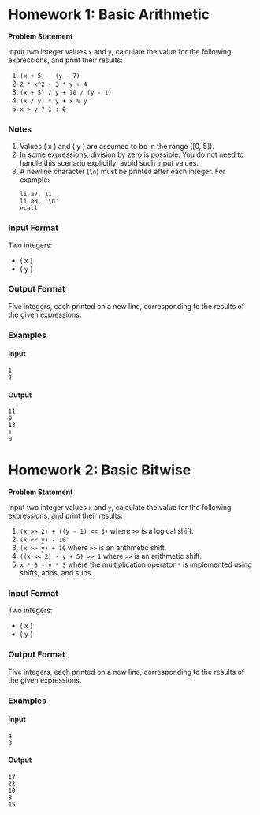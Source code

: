 # Homework 1: Basic Arithmetic

**Problem Statement**

Input two integer values `x` and `y`, calculate the value for the following expressions, and print their results:

1. `(x + 5) - (y - 7)`
2. `2 * x^2 - 3 * y + 4`
3. `(x + 5) / y + 10 / (y - 1)`
4. `(x / y) * y + x % y`
5. `x > y ? 1 : 0`

### **Notes**

1. Values \( x \) and \( y \) are assumed to be in the range \([0, 5]\).
2. In some expressions, division by zero is possible. You do not need to handle this scenario explicitly; avoid such input values.
3. A newline character (`\n`) must be printed after each integer. For example:
   ```assembly
   li a7, 11
   li a0, '\n'
   ecall
   ```
   
### **Input Format**

Two integers:
- \( x \) 
- \( y \)

### **Output Format**

Five integers, each printed on a new line, corresponding to the results of the given expressions.

### **Examples**

#### **Input**
```
1
2
```

#### **Output**
```
11
0
13
1
0
```

# Homework 2: Basic Bitwise

**Problem Statement**

Input two integer values `x` and `y`, calculate the value for the following expressions, and print their results:

1. `(x >> 2) + ((y - 1) << 3)` where `>>` is a logical shift.
2. `(x << y) - 10`
3. `(x >> y) + 10` where `>>` is an arithmetic shift.
4. `((x << 2) - y + 5) >> 1` where `>>` is an arithmetic shift.
5. `x * 6 - y * 3` where the multiplication operator `*` is implemented using shifts, adds, and subs.

### **Input Format**

Two integers:
- \( x \)
- \( y \)

### **Output Format**

Five integers, each printed on a new line, corresponding to the results of the given expressions.

### **Examples**

#### **Input**
```
4
3
```

#### **Output**
```
17
22
10
8
15
```
